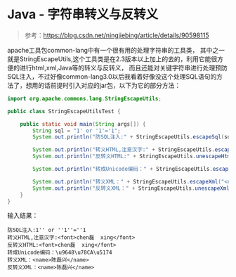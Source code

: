 # Java - 字符串转义与反转义

> 参考：https://blog.csdn.net/ningjiebing/article/details/90598115

apache工具包common-lang中有一个很有用的处理字符串的工具类，
其中之一就是StringEscapeUtils,这个工具类是在2.3版本以上加上的去的，利用它能很方便的进行html,xml,Java等的转义与反转义，
而且还能对关键字符串进行处理预防SQL注入，不过好像common-lang3.0以后我看着好像没这个处理SQL语句的方法了，想用的话前提时引入对应的jar包，以下为它的部分方法：

```java
import org.apache.commons.lang.StringEscapeUtils;

public class StringEscapeUtilsTest {

    public static void main(String args[]) {
        String sql = "1' or '1'='1";
        System.out.println("防SQL注入:" + StringEscapeUtils.escapeSql(sql)); //防SQL注入  

        System.out.println("转义HTML,注意汉字:" + StringEscapeUtils.escapeHtml("<font>chen磊  xing</font>"));    //转义HTML,注意汉字  
        System.out.println("反转义HTML:" + StringEscapeUtils.unescapeHtml("<font>chen磊  xing</font>"));  //反转义HTML  

        System.out.println("转成Unicode编码：" + StringEscapeUtils.escapeJava("陈磊兴"));     //转义成Unicode编码  

        System.out.println("转义XML：" + StringEscapeUtils.escapeXml("<name>陈磊兴</name>"));   //转义xml  
        System.out.println("反转义XML：" + StringEscapeUtils.unescapeXml("<name>陈磊兴</name>"));    //转义xml  
    }
}
```

输入结果：

```
防SQL注入:1'' or ''1''=''1  
转义HTML,注意汉字:<font>chen磊  xing</font>  
反转义HTML:<font>chen磊  xing</font>  
转成Unicode编码：\u9648\u78CA\u5174  
转义XML：<name>陈磊兴</name>  
反转义XML：<name>陈磊兴</name>  
```

